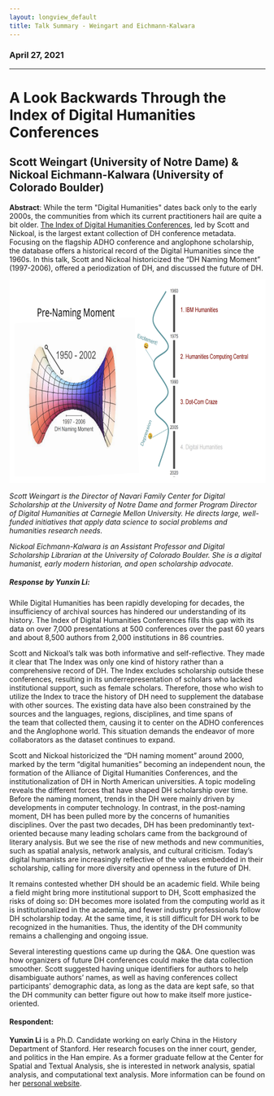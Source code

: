 ```yaml
---
layout: longview_default
title: Talk Summary - Weingart and Eichmann-Kalwara
---
```


<div class="row py-3"></div>

### April 27, 2021

---

# A Look Backwards Through the Index of Digital Humanities Conferences

## Scott Weingart (University of Notre Dame) & Nickoal Eichmann-Kalwara (University of Colorado Boulder)

**Abstract**: While the term "Digital Humanities" dates back only to the early 2000s, the communities from which its current practitioners hail are quite a bit older. [The Index of Digital Humanities Conferences](https://dh-abstracts.library.cmu.edu/), led by Scott and Nickoal, is the largest extant collection of DH conference metadata. Focusing on the flagship ADHO conference and anglophone scholarship, the database offers a historical record of the Digital Humanities since the 1960s. In this talk, Scott and Nickoal historicized the “DH Naming Moment” (1997-2006), offered a periodization of DH, and discussed the future of DH.

<img height="400" src="/assets/images/look_backwards.png">

*Scott Weingart is the Director of Navari Family Center for Digital Scholarship at the University of Notre Dame and former Program Director of Digital Humanities at Carnegie Mellon University. He directs large, well-funded initiatives that apply data science to social problems and humanities research needs.*  

*Nickoal Eichmann-Kalwara is an Assistant Professor and Digital Scholarship Librarian at the University of Colorado Boulder. She is a digital humanist, early modern historian, and open scholarship advocate.*  
 
##### Response by Yunxin Li:
While Digital Humanities has been rapidly developing for decades, the insufficiency of archival sources has hindered our understanding of its history. The Index of Digital Humanities Conferences fills this gap with its data on over 7,000 presentations at 500 conferences over the past 60 years and about 8,500 authors from 2,000 institutions in 86 countries. 

Scott and Nickoal’s talk was both informative and self-reflective. They made it clear that The Index was only one kind of history rather than a comprehensive record of DH. The Index excludes scholarship outside these conferences, resulting in its underrepresentation of scholars who lacked institutional support, such as female scholars. Therefore, those who wish to utilize the Index to trace the history of DH need to supplement the database with other sources. The existing data have also been constrained by the sources and the languages, regions, disciplines, and time spans of the team that collected them, causing it to center on the ADHO conferences and the Anglophone world. This situation demands the endeavor of more collaborators as the dataset continues to expand.

Scott and Nickoal historicized the “DH naming moment” around 2000, marked by the term “digital humanities” becoming an independent noun, the formation of the Alliance of Digital Humanities Conferences, and the institutionalization of DH in North American universities. A topic modeling reveals the different forces that have shaped DH scholarship over time. Before the naming moment, trends in the DH were mainly driven by developments in computer technology. In contrast, in the post-naming moment, DH has been pulled more by the concerns of humanities disciplines. Over the past two decades, DH has been predominantly text-oriented because many leading scholars came from the background of literary analysis. But we see the rise of new methods and new communities, such as spatial analysis, network analysis, and cultural criticism. Today’s digital humanists are increasingly reflective of the values embedded in their scholarship, calling for more diversity and openness in the future of DH.

It remains contested whether DH should be an academic field. While being a field might bring more institutional support to DH, Scott emphasized the risks of doing so: DH becomes more isolated from the computing world as it is institutionalized in the academia, and fewer industry professionals follow DH scholarship today. At the same time, it is still difficult for DH work to be recognized in the humanities. Thus, the identity of the DH community remains a challenging and ongoing issue. 

Several interesting questions came up during the Q&A. One question was how organizers of future DH conferences could make the data collection smoother. Scott suggested having unique identifiers for authors to help disambiguate authors’ names, as well as having conferences collect participants’ demographic data, as long as the data are kept safe, so that the DH community can better figure out how to make itself more justice-oriented. 


#### Respondent:
**Yunxin Li** is a Ph.D. Candidate working on early China in the History Department of Stanford. Her research focuses on the inner court, gender, and politics in the Han empire. As a former graduate fellow at the Center for Spatial and Textual Analysis, she is interested in network analysis, spatial analysis, and computational text analysis. More information can be found on her [personal website](http://yunxinli.su.domains/).